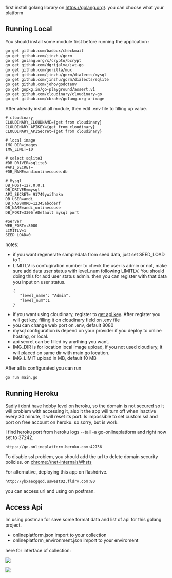 first install golang library on https://golang.org/. you can choose what your platform

 ## Running Local
You should install some module first before running the application :

``` bash
go get github.com/badoux/checkmail
go get github.com/jinzhu/gorm
go get golang.org/x/crypto/bcrypt
go get github.com/dgrijalva/jwt-go
go get github.com/gorilla/mux
go get github.com/jinzhu/gorm/dialects/mysql
go get github.com/jinzhu/gorm/dialects/sqlite
go get github.com/joho/godotenv
go get gopkg.in/go-playground/assert.v1
go get github.com/cloudinary/cloudinary-go
go get github.com/cbrake/golang.org-x-image
```
After already install all module, then edit .env file to filling up value.

```
# cloudinary
CLOUDINARY_CLOUDNAME={get from cloudinary}
CLOUDINARY_APIKEY={get from cloudinary}
CLOUDINARY_APISecret={get from cloudinary}

# local image
IMG_DIR=images
IMG_LIMIT=10

# select sqlite3
#DB_DRIVER=sqlite3
#API_SECRET=
#DB_NAME=andionlinecouse.db

# Mysql
DB_HOST=127.0.0.1
DB_DRIVER=mysql 
API_SECRET= 91749ywifhakn
DB_USER=andi
DB_PASSWORD=12345abcderf
DB_NAME=andi_onlinecouse
DB_PORT=3306 #Default mysql port

#Server
WEB_PORT=:8080
LIMITLV=1
SEED_LOAD=0
```
 notes:
 
 - if you want regenerate sampledata from seed data, just set SEED_LOAD to 1.
 - LIMITLV is confugiration number to check the user is admin or not, make sure add data user status with level_num following LIMITLV. You should doing this for add user status admin. then you can register with that data you input on user status.
	 ```
	{
		"level_name": "Admin",
		"level_num":1
	}
	```
- if you want using cloudinary, register to [get api key](https://cloudinary.com/). After register you will get key, filling it on cloudinary field on .env file
- you can change web port on .env, default 8080
- mysql configuration is depend on your provider if you deploy to online hosting, or local.
- api secret can be filled by anything you want.
- IMG_DIR is for location local image upload, if you not used cloudiary, it will placed on same dir with main.go location.
- IMG_LIMIT upload in MB, default 10 MB

After all is configurated you can run 
```
go run main.go
```

 ## Running Heroku
 
 Sadly i dont have hobby level on heroku, so the domain is not secured so it will problem with accessing it, also it the app will turn off when inactive every 30 minute, it will reset its port. Is impossible to set custom ssl and port on free account on heroku. so sorry, but is work.
 
 I find heroku port from heroku logs --tail -a go-onlineplatform and right now set to 37242.
 
 ```
 https://go-onlineplatform.heroku.com:42756
 ```

To disable ssl problem, you should add the url to delete domain security policies. on [chrome://net-internals/#hsts](chrome://net-internals/#hsts)

For alternative, deploying this app on flashdrive.

```http://ybxaecgqod.uswest02.fldrv.com:80```
 
 you can access url and using on postman.
 
 ## Access Api
 
 Im using postman for save some format data and list of api for this golang project.
 
 - onlineplatform.json import to your collection
 - onlineplatform_environment.json import to  your enviroment
 
 here for interface of collection:
 
 ![](img_s_1.png)
 
 ![](img_s_2.png)